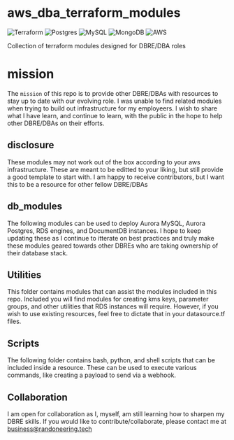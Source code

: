 # aws_dba_terraform_modules
![Terraform](https://img.shields.io/badge/terraform-%235835CC.svg?style=for-the-badge&logo=terraform&logoColor=white) ![Postgres](https://img.shields.io/badge/postgres-%23316192.svg?style=for-the-badge&logo=postgresql&logoColor=white) ![MySQL](https://img.shields.io/badge/mysql-4479A1.svg?style=for-the-badge&logo=mysql&logoColor=white) ![MongoDB](https://img.shields.io/badge/MongoDB-%234ea94b.svg?style=for-the-badge&logo=mongodb&logoColor=white) ![AWS](https://img.shields.io/badge/AWS-%23FF9900.svg?style=for-the-badge&logo=amazon-aws&logoColor=white)

Collection of terraform modules designed for DBRE/DBA roles


# mission
The `mission` of this repo is to provide other DBRE/DBAs with resources to stay up to date with our evolving role. I was unable to find related modules when trying to build out infrastructure for my employeers. I wish to share what I have learn, and continue to learn, with the public in the hope to help other DBRE/DBAs on their efforts. 


## disclosure
These modules may not work out of the box according to your aws infrastructure. These are meant to be editted to your liking, but still provide a good template to start with. I am happy to receive contributors, but I want this to be a resource for other fellow DBRE/DBAs


## db_modules

The following modules can be used to deploy Aurora MySQL, Aurora Postgres, RDS engines, and DocumentDB instances. I hope to keep updating these as I continue to itterate on best practices and truly make these modules geared towards other DBREs who are taking ownership of their database stack.


## Utilities 

This folder contains modules that can assist the modules included in this repo. Included you will find modules for creating kms keys, parameter groups, and other utilities that RDS instances will require. However, if you wish to use existing resources, feel free to dictate that in your datasource.tf files.

## Scripts

The following folder contains bash, python, and shell scripts that can be included inside a resource. These can be used to execute various commands, like creating a payload to send via a webhook. 

## Collaboration

I am open for collaboration as I, myself, am still learning how to sharpen my DBRE skills. If you would like to contribute/collaborate, please contact me at business@randoneering.tech

